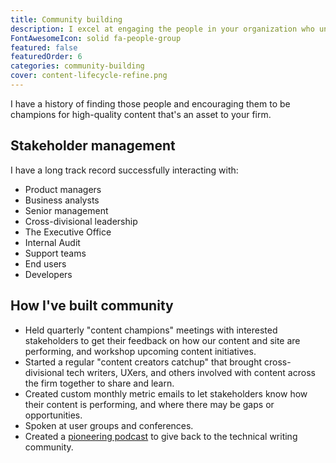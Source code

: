```yaml
---
title: Community building
description: I excel at engaging the people in your organization who understand the benefits of good content to retain institutional knowledge.
FontAwesomeIcon: solid fa-people-group
featured: false
featuredOrder: 6
categories: community-building
cover: content-lifecycle-refine.png
---
```


I have a history of finding those people and encouraging them to be champions for high-quality content that's an asset to your firm.

## Stakeholder management

I have a long track record successfully interacting with:

- Product managers
- Business analysts
- Senior management
- Cross-divisional leadership
- The Executive Office
- Internal Audit
- Support teams
- End users
- Developers

## How I've built community

- Held quarterly "content champions" meetings with interested stakeholders to get their feedback on how our content and site are performing, and workshop upcoming content initiatives.
- Started a regular "content creators catchup" that brought cross-divisional tech writers, UXers, and others involved with content across the firm together to share and learn.
- Created custom monthly metric emails to let stakeholders know how their content is performing, and where there may be gaps or opportunities.
- Spoken at user groups and conferences.
- Created a [pioneering podcast](/podcasts/) to give back to the technical writing community.
